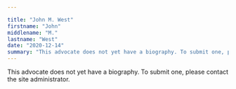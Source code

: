 ```yaml
---

title: "John M. West"
firstname: "John"
middlename: "M."
lastname: "West"
date: "2020-12-14"
summary: "This advocate does not yet have a biography. To submit one, please contact the site administrator."
---
```

This advocate does not yet have a biography. To submit one, please contact the site administrator.

